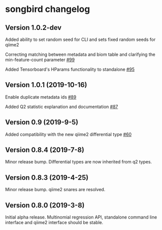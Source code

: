 # songbird changelog

## Version 1.0.2-dev
Added ability to set random seed for CLI and sets fixed random seeds for qiime2 []()

Correcting matching between metadata and biom table and clarifying the min-feature-count parameter [#99](https://github.com/biocore/songbird/pull/99)

Added Tensorboard's HParams functionality to standalone [#95](https://github.com/biocore/songbird/pull/95)

## Version 1.0.1 (2019-10-16)
Enable duplicate metadata ids [#89](https://github.com/biocore/songbird/pull/89)

Added Q2 statistic explanation and documentation [#87](https://github.com/biocore/songbird/pull/87)

## Version 0.9 (2019-9-5)
Added compatibility with the new qiime2 differential type [#60](https://github.com/biocore/songbird/pull/60)

## Version 0.8.4 (2019-7-8)

Minor release bump. Differential types are now inherited from q2 types.

## Version 0.8.3 (2019-4-25)

Minor release bump. qiime2 snares are resolved.

## Version 0.8.0 (2019-3-8)

Initial alpha release. Multinomial regression API, standalone command line interface and qiime2 interface should be stable.
